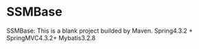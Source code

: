 # SSMBase
SSMBase: This is a blank project builded by Maven. Spring4.3.2 + SpringMVC4.3.2+ Mybatis3.2.8
